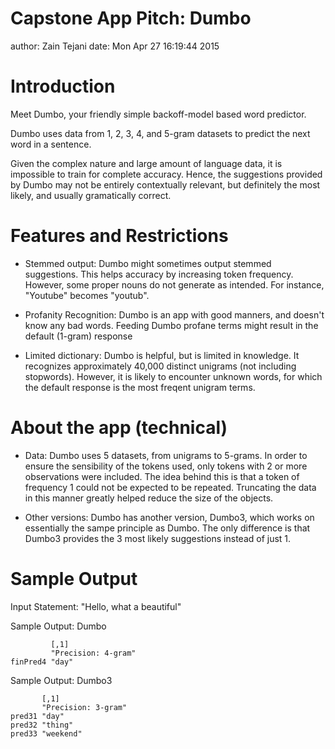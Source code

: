 Capstone App Pitch: Dumbo
========================================================
author: Zain Tejani
date: Mon Apr 27 16:19:44 2015

Introduction
========================================================

Meet Dumbo, your friendly simple backoff-model based word predictor.

Dumbo uses data from 1, 2, 3, 4, and 5-gram datasets to predict the next word in a sentence.

Given the complex nature and large amount of language data, it is impossible to train for complete accuracy. Hence, the suggestions provided by Dumbo may not be entirely contextually relevant, but definitely the most likely, and usually gramatically correct.

Features and Restrictions
==========

- Stemmed output: Dumbo might sometimes output stemmed suggestions. This helps accuracy by increasing token frequency. However, some proper nouns do not generate as intended. For instance, "Youtube" becomes "youtub".

- Profanity Recognition: Dumbo is an app with good manners, and doesn't know any bad words. Feeding Dumbo profane terms might result in the default (1-gram) response

- Limited dictionary: Dumbo is helpful, but is limited in knowledge. It recognizes approximately 40,000 distinct unigrams (not including stopwords). However, it is likely to encounter unknown words, for which the default response is the most freqent unigram terms.

About the app (technical)
========================================================

- Data: Dumbo uses 5 datasets, from unigrams to 5-grams. In order to ensure the sensibility of the tokens used, only tokens with 2 or more observations were included. The idea behind this is that a token of frequency 1 could not be expected to be repeated. Truncating the data in this manner greatly helped reduce the size of the objects.

- Other versions: Dumbo has another version, Dumbo3, which works on essentially the sampe principle as Dumbo. The only difference is that Dumbo3 provides the 3 most likely suggestions instead of just 1.

Sample Output
========================================================
Input Statement: "Hello, what a beautiful"

Sample Output: Dumbo

```
         [,1]               
         "Precision: 4-gram"
finPred4 "day"              
```

Sample Output: Dumbo3

```
       [,1]               
       "Precision: 3-gram"
pred31 "day"              
pred32 "thing"            
pred33 "weekend"          
```

